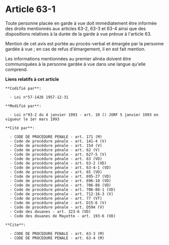 # Article 63-1

Toute personne placée en garde à vue doit immédiatement être informée des droits mentionnés aux articles 63-2, 63-3 et 63-4
ainsi que des dispositions relatives à la durée de la garde à vue prévue à l'article 63.

Mention de cet avis est portée au procès-verbal et émargée par la personne gardée à vue ; en cas de refus d'émargement, il en
est fait mention.

Les informations mentionnées au premier alinéa doivent être communiquées à la personne gardée à vue dans une langue qu'elle
comprend.

**Liens relatifs à cet article**

	**Codifié par**:

	  - Loi n°57-1426 1957-12-31

	**Modifié par**:

	  - Loi n°93-2 du 4 janvier 1993 - art. 10 () JORF 5 janvier 1993 en vigueur le 1er mars 1993

	**Cité par**:

	  - CODE DE PROCEDURE PENALE - art. 171 (M)
	  - Code de procédure pénale - art. 141-4 (V)
	  - Code de procédure pénale - art. 154 (V)
	  - Code de procédure pénale - art. 62 (V)
	  - Code de procédure pénale - art. 627-5 (V)
	  - Code de procédure pénale - art. 63 (VD)
	  - Code de procédure pénale - art. 63-2 (VD)
	  - Code de procédure pénale - art. 63-4-1 (VD)
	  - Code de procédure pénale - art. 65 (VD)
	  - Code de procédure pénale - art. 695-27 (VD)
	  - Code de procédure pénale - art. 696-10 (VD)
	  - Code de procédure pénale - art. 706-88 (VD)
	  - Code de procédure pénale - art. 706-88-1 (VD)
	  - Code de procédure pénale - art. 712-16-3 (V)
	  - Code de procédure pénale - art. 77 (VT)
	  - Code de procédure pénale - art. D15-6 (V)
	  - Code de procédure pénale - art. D594 (V)
	  - Code des douanes - art. 323-6 (VD)
	  - Code des douanes de Mayotte - art. 193-6 (VD)

	**Cite**:

	  - CODE DE PROCEDURE PENALE - art. 63-3 (M)
	  - CODE DE PROCEDURE PENALE - art. 63-4 (M)

